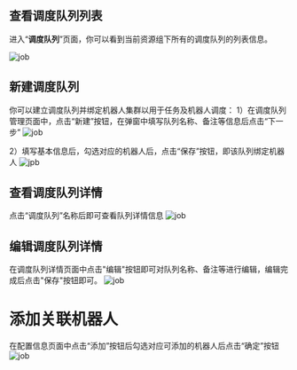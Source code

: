 ## 查看调度队列列表
进入“**调度队列**”页面，你可以看到当前资源组下所有的调度队列的列表信息。

![job](https://docimages.blob.core.chinacloudapi.cn/images/Console/queue/V3queue4.png)

## 新建调度队列
你可以建立调度队列并绑定机器人集群以用于任务及机器人调度：
1）在调度队列管理页面中，点击“新建”按钮，在弹窗中填写队列名称、备注等信息后点击“下一步”
![job](https://docimages.blob.core.chinacloudapi.cn/images/Console/queue/%E6%96%B0%E5%BB%BA%E8%B0%83%E5%BA%A6%E9%98%9F%E5%88%97-1.png)


2）填写基本信息后，勾选对应的机器人后，点击“保存”按钮，即该队列绑定机器人
![jpb](https://docimages.blob.core.chinacloudapi.cn/images/Console/queue/%E6%96%B0%E5%BB%BA%E8%B0%83%E5%BA%A6%E9%98%9F%E5%88%97-2.png)

## 查看调度队列详情
点击“调度队列”名称后即可查看队列详情信息
![job](https://docimages.blob.core.chinacloudapi.cn/images/Console/queue/V3queue5.png)

## 编辑调度队列详情

在调度队列详情页面中点击"编辑"按钮即可对队列名称、备注等进行编辑，编辑完成后点击"保存"按钮即可。
![job](https://docimages.blob.core.chinacloudapi.cn/images/Console/queue/%E7%BC%96%E8%BE%91%E8%B0%83%E5%BA%A6%E9%98%9F%E5%88%97.png)


# 添加关联机器人
在配置信息页面中点击“添加”按钮后勾选对应可添加的机器人后点击“确定”按钮
![job](https://docimages.blob.core.chinacloudapi.cn/images/Console/queue/V3queue6.png)


